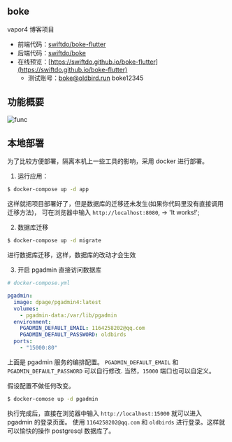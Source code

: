 ## boke

vapor4 博客项目

* 前端代码：[swiftdo/boke-flutter](https://github.com/swiftdo/boke-flutter.git)
* 后端代码：[swiftdo/boke](https://github.com/swiftdo/boke.git)
* 在线预览：[https://swiftdo.github.io/boke-flutter](https://swiftdo.github.io/boke-flutter)
  * 测试账号：boke@oldbird.run  boke12345
  
## 功能概要

![func](http://blog.loveli.site/2020-09-06-boke.png)


## 本地部署

为了比较方便部署，隔离本机上一些工具的影响，采用 docker 进行部署。

1. 运行应用：

```sh
$ docker-compose up -d app
```

这样就把项目部署好了，但是数据库的迁移还未发生(如果你代码里没有直接调用迁移方法)，
可在浏览器中输入 `http://localhost:8080`, -> 'It works!';

2. 数据库迁移

```sh
$ docker-compose up -d migrate
```

进行数据库迁移，这样，数据库的改动才会生效

3. 开启 pgadmin 直接访问数据库

```yml
# docker-compose.yml

pgadmin:
  image: dpage/pgadmin4:latest
  volumes:
    - pgadmin-data:/var/lib/pgadmin
  environment:
    PGADMIN_DEFAULT_EMAIL: 1164258202@qq.com
    PGADMIN_DEFAULT_PASSWORD: oldbirds
  ports:
    - "15000:80"
```

上面是 pgadmin 服务的编排配置。
`PGADMIN_DEFAULT_EMAIL` 和  `PGADMIN_DEFAULT_PASSWORD`  可以自行修改.
当然，`15000` 端口也可以自定义。

假设配置不做任何改变。

```sh
$ docker-comose up -d pgadmin
```

执行完成后，直接在浏览器中输入 `http://localhost:15000` 就可以进入 pgadmin 的登录页面。
使用 `1164258202@qq.com` 和 `oldbirds` 进行登录。这样就可以愉快的操作 postgresql 数据库了。
